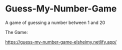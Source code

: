 # Guess-My-Number-Game

A game of guessing a number between 1 and 20


The Game:

https://guess-my-number-game-elsheimy.netlify.app/
